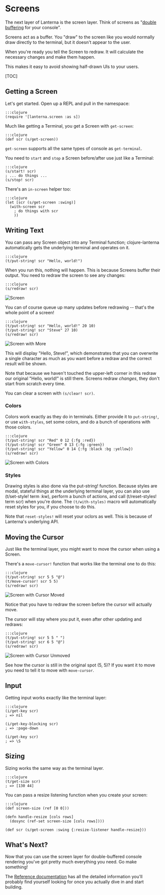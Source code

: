 Screens
=======

The next layer of Lanterna is the screen layer.  Think of screens as "[double
buffering][] for your console".

[double buffering]: https://en.wikipedia.org/wiki/Multiple_buffering#Double_buffering_in_computer_graphics

Screens act as a buffer.  You "draw" to the screen like you would normally draw
directly to the terminal, but it doesn't appear to the user.

When you're ready you tell the Screen to redraw.  It will calculate the
necessary changes and make them happen.

This makes it easy to avoid showing half-drawn UIs to your users.

[TOC]

Getting a Screen
----------------

Let's get started.  Open up a REPL and pull in the namespace:

    :::clojure
    (require '[lanterna.screen :as s])

Much like getting a Terminal, you get a Screen with `get-screen`:

    :::clojure
    (def scr (s/get-screen))

`get-screen` supports all the same types of console as `get-terminal`.

You need to `start` and `stop` a Screen before/after use just like a Terminal:

    :::clojure
    (s/start! scr)
    ; ... do things ...
    (s/stop! scr)

There's an `in-screen` helper too:

    :::clojure
    (let [scr (s/get-screen :swing)]
      (with-screen scr
        ; do things with scr
        ))


Writing Text
------------

You can pass any Screen object into any Terminal function; clojure-lanterna
automatically gets the underlying terminal and operates on it.

    :::clojure
    (t/put-string! scr "Hello, world!")

When you run this, nothing will happen.  This is because Screens buffer their
output.  You need to redraw the screen to see any changes:

    :::clojure
    (s/redraw! scr)

![Screen](http://i.imgur.com/79Qr1.png)

You can of course queue up many updates before redrawing -- that's the whole
point of a screen!

    :::clojure
    (t/put-string! scr "Hello, world!" 20 10)
    (t/put-string! scr "Steve" 27 10)
    (s/redraw! scr)

![Screen with More](http://i.imgur.com/tLm16.png)

This will display "Hello, Steve!", which demonstrates that you can overwrite
a single character as much as you want before a redraw and the correct result
will be shown.

Note that because we haven't touched the upper-left corner in this redraw our
original "Hello, world!" is still there.  Screens redraw *changes*, they don't
start from scratch every time.

You can clear a screen with `(s/clear! scr)`.

### Colors

Colors work exactly as they do in terminals. Either provide it to `put-string!`,
or use `with-styles`, set some colors, and do a bunch of operations with those
colors.

    :::clojure
    (t/put-string! scr "Red" 0 12 {:fg :red})
    (t/put-string! scr "Green" 0 13 {:fg :green})
    (t/put-string! scr "Yellow" 0 14 {:fg :black :bg :yellow})
    (s/redraw! scr)

![Screen with Colors](http://i.imgur.com/uC1qk.png)

### Styles

Drawing styles is also done via the put-string! function. Because styles are
modal, stateful things at the underlying terminal layer, you can also use
(t/set-style! term :kw), perform a bunch of actions, and call
(t/reset-styles! term scr) when you're done. The `(t/with-styles)` macro will
automatically reset styles for you, if you choose to do this.

Note that `reset-styles!` will reset your oclors as well. This is because of
Lanterna's underlying API.

Moving the Cursor
-----------------

Just like the terminal layer, you might want to move the cursor when using
a Screen.

There's a `move-cursor!` function that works like the terminal one to do this:

    :::clojure
    (t/put-string! scr 5 5 "@")
    (t/move-cursor! scr 5 5)
    (s/redraw! scr)

![Screen with Cursor Moved](http://i.imgur.com/gQ2FO.png)

Notice that you have to redraw the screen before the cursor will actually move.

The cursor will stay where you put it, even after other updating and redraws:

    :::clojure
    (t/put-string! scr 5 5 " ")
    (t/put-string! scr 6 5 "@")
    (s/redraw! scr)

![Screen with Cursor Unmoved](http://i.imgur.com/XTd1I.png)

See how the cursor is still in the original spot (5, 5)?  If you want it to move
you need to tell it to move with `move-cursor`.

Input
-----

Getting input works exactly like the terminal layer:

    :::clojure
    (i/get-key scr)
    ; => nil

    (i/get-key-blocking scr)
    ; => :page-down

    (i/get-key scr)
    ; => \S

Sizing
------

Sizing works the same way as the terminal layer.

    :::clojure
    (t/get-size scr)
    ; => [130 44]

You can pass a resize listening function when you create your screen:

    :::clojure
    (def screen-size (ref [0 0]))

    (defn handle-resize [cols rows]
      (dosync (ref-set screen-size [cols rows])))

    (def scr (s/get-screen :swing {:resize-listener handle-resize}))

What's Next?
------------

Now that you can use the screen layer for double-buffered console rendering
you've got pretty much everything you need.  Go make something!

The [Reference documentation](../reference/) has all the detailed information
you'll probably find yourself looking for once you actually dive in and start
building.
